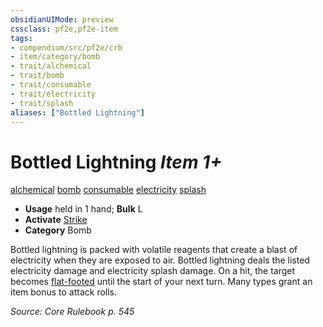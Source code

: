 ```yaml
---
obsidianUIMode: preview
cssclass: pf2e,pf2e-item
tags:
- compendium/src/pf2e/crb
- item/category/bomb
- trait/alchemical
- trait/bomb
- trait/consumable
- trait/electricity
- trait/splash
aliases: ["Bottled Lightning"]
---
```

# Bottled Lightning *Item 1+*  
[alchemical](../../../Rules/traits/alchemical.md)  [bomb](../../../Rules/traits/bomb.md)  [consumable](../../../Rules/traits/consumable.md)  [electricity](../../../Rules/traits/electricity.md)  [splash](../../../Rules/traits/splash.md)  

- **Usage** held in 1 hand; **Bulk** L
- **Activate** [Strike](../../../Rules/actions/strike.md)
- **Category** Bomb

Bottled lightning is packed with volatile reagents that create a blast of electricity when they are exposed to air. Bottled lightning deals the listed electricity damage and electricity splash damage. On a hit, the target becomes [flat-footed](../../../Rules/conditions.md#Flat-footed) until the start of your next turn. Many types grant an item bonus to attack rolls.

*Source: Core Rulebook p. 545*
